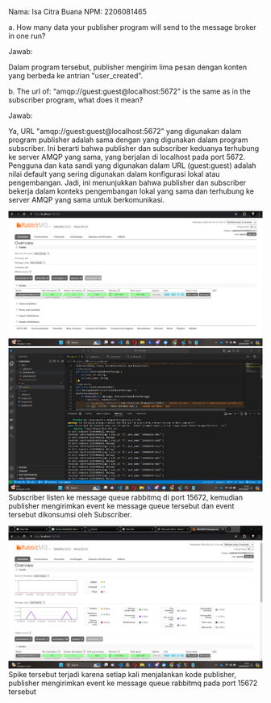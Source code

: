Nama: Isa Citra Buana
NPM: 2206081465

a. How many data your publisher program will send to the message broker in one run?

Jawab:

Dalam program tersebut, publisher mengirim lima pesan dengan konten yang berbeda ke antrian "user_created".

b. The url of: “amqp://guest:guest@localhost:5672” is the same as in the subscriber program, what does it mean?

Jawab:

Ya, URL "amqp://guest:guest@localhost:5672" yang digunakan dalam program publisher adalah sama dengan yang digunakan dalam program subscriber. Ini berarti bahwa publisher dan subscriber keduanya terhubung ke server AMQP yang sama, yang berjalan di localhost pada port 5672. Pengguna dan kata sandi yang digunakan dalam URL (guest:guest) adalah nilai default yang sering digunakan dalam konfigurasi lokal atau pengembangan. Jadi, ini menunjukkan bahwa publisher dan subscriber bekerja dalam konteks pengembangan lokal yang sama dan terhubung ke server AMQP yang sama untuk berkomunikasi.

![Alt teks](docs/screenshot-layar-rabbitmq.png)
![Alt teks](docs/screenshot-console-subscriber.png)
Subscriber listen ke message queue rabbitmq di port 15672, kemudian publisher mengirimkan event ke message queue tersebut dan event tersebut dikonsumsi oleh Subscriber.

![Alt teks](docs/monitoring.png)
Spike tersebut terjadi karena setiap kali menjalankan kode publisher, publisher mengirimkan event ke message queue rabbitmq pada port 15672 tersebut